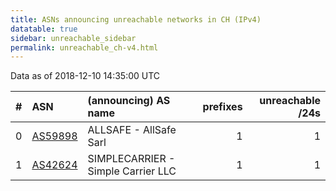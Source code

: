 ```yaml
---
title: ASNs announcing unreachable networks in CH (IPv4)
datatable: true
sidebar: unreachable_sidebar
permalink: unreachable_ch-v4.html
---
```


Data as of 2018-12-10 14:35:00 UTC


<div class="datatable-begin"></div>

|   # | ASN                                    | (announcing) AS name               |   prefixes |   unreachable /24s |
|----:|:---------------------------------------|:-----------------------------------|-----------:|-------------------:|
|   0 | [AS59898](unreachable_AS59898-v4.html) | ALLSAFE - AllSafe Sarl             |          1 |                  1 |
|   1 | [AS42624](unreachable_AS42624-v4.html) | SIMPLECARRIER - Simple Carrier LLC |          1 |                  1 |

<div class="datatable-end"></div>